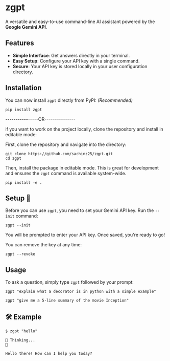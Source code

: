 
# zgpt 

A versatile and easy-to-use command-line AI assistant powered by the **Google Gemini API**.

##  Features

- **Simple Interface**: Get answers directly in your terminal.
- **Easy Setup**: Configure your API key with a single command.
- **Secure**: Your API key is stored locally in your user configuration directory.

##  Installation

You can now install `zgpt` directly from PyPI: _(Recommended)_

```
pip install zgpt
```

----------------OR---------------

if you want to work on the project locally, clone the repository and install in editable mode:

First, clone the repository and navigate into the directory:
```
git clone https://github.com/sachinz25/zgpt.git
cd zgpt
```

Then, install the package in editable mode. This is great for development and ensures the `zgpt` command is available system-wide.

```
pip install -e .
```

##  Setup 🔑

Before you can use `zgpt`, you need to set your Gemini API key. Run the `--init` command:

```
zgpt --init
```

You will be prompted to enter your API key. Once saved, you're ready to go!

You can remove the key at any time:

```
zgpt --revoke
```

##  Usage

To ask a question, simply type `zgpt` followed by your prompt:

```
zgpt "explain what a decorator is in python with a simple example"

zgpt "give me a 5-line summary of the movie Inception"
```

## 🛠 Example

```
$ zgpt "hello"

🤔 Thinking...
🤖

Hello there! How can I help you today?
```
